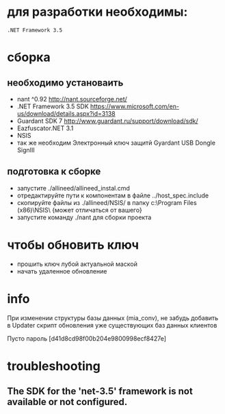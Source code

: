 # для разработки необходимы:
	.NET Framework 3.5
	
# сборка

## необходимо установаить

- nant ^0.92 <http://nant.sourceforge.net/>
- .NET Framework 3.5 SDK <https://www.microsoft.com/en-us/download/details.aspx?id=3138>
- Guardant SDK 7 <http://www.guardant.ru/support/download/sdk/>	
- Eazfuscator.NET 3.1
- NSIS
- так же необходим Электронный ключ защитй Gyardant USB Dongle SignIII
	
## подготовка к сборке
	
- запустите ./allineed/allineed_instal.cmd
- отредактируйте пути к компонентам в файле ../host_spec.include
- скопируйте файлы из ./allineed/NSIS/ в папку c:\Program Files (x86)\NSIS\ {может отличаться от вашего}
- запустите команду ./nant для сборки проекта
	
# чтобы обновить ключ

- прошить ключ лубой актуальной маской
- начать удаленное обновление
	
	
# info

При изменении структуры базы данных (mia_conv), не забудь добавить в Updater скрипт обновления уже существующих баз данных клиентов

Пусто пароль [d41d8cd98f00b204e9800998ecf8427e]

# troubleshooting

## The SDK for the 'net-3.5' framework is not available or not configured.
